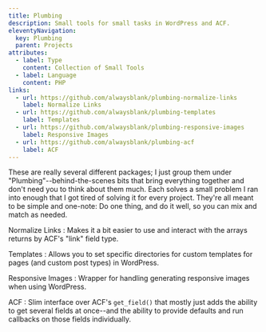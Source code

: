 ```yaml
---
title: Plumbing
description: Small tools for small tasks in WordPress and ACF.
eleventyNavigation:
  key: Plumbing
  parent: Projects
attributes:
  - label: Type
    content: Collection of Small Tools
  - label: Language
    content: PHP
links:
  - url: https://github.com/alwaysblank/plumbing-normalize-links
    label: Normalize Links
  - url: https://github.com/alwaysblank/plumbing-templates
    label: Templates
  - url: https://github.com/alwaysblank/plumbing-responsive-images
    label: Responsive Images
  - url: https://github.com/alwaysblank/plumbing-acf
    label: ACF
---
```


These are really several different packages; I just group them under "Plumbing"--behind-the-scenes bits that bring everything together and don't need you to think about them much.
Each solves a small problem I ran into enough that I got tired of solving it for every project.
They're all meant to be simple and one-note:
Do one thing, and do it well, so you can mix and match as needed.

Normalize Links
: Makes it a bit easier to use and interact with the arrays returns by ACF's "link" field type.

Templates
: Allows you to set specific directories for custom templates for pages (and custom post types) in WordPress.

Responsive Images
: Wrapper for handling generating responsive images when using WordPress.

ACF
: Slim interface over ACF's `get_field()` that mostly just adds the ability to get several fields at once--and the ability to provide defaults and run callbacks on those fields individually.


